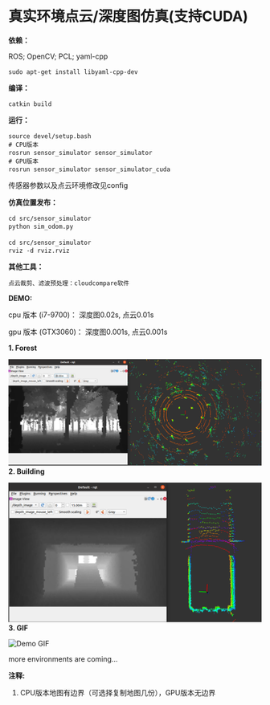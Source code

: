 # 真实环境点云/深度图仿真(支持CUDA)

**依赖：**

ROS; OpenCV; PCL; yaml-cpp
```angular2html
sudo apt-get install libyaml-cpp-dev
```

**编译：**
```angular2html
catkin build
```

**运行：**
```angular2html
source devel/setup.bash
# CPU版本
rosrun sensor_simulator sensor_simulator
# GPU版本
rosrun sensor_simulator sensor_simulator_cuda
```

传感器参数以及点云环境修改见config

**仿真位置发布：**
```angular2html
cd src/sensor_simulator
python sim_odom.py

cd src/sensor_simulator
rviz -d rviz.rviz
```

**其他工具：**
```
点云裁剪、滤波预处理：cloudcompare软件
```

**DEMO:** 

cpu 版本 (i7-9700)：
深度图0.02s, 点云0.01s

gpu 版本 (GTX3060)：
深度图0.001s, 点云0.001s

**1. Forest**

![Demo GIF](img/forest.png)
**2. Building**

![Demo GIF](img/building.png)
**3. GIF**

![Demo GIF](img/demo.gif)

more environments are coming...

**注释:**
1. CPU版本地图有边界（可选择复制地图几份），GPU版本无边界